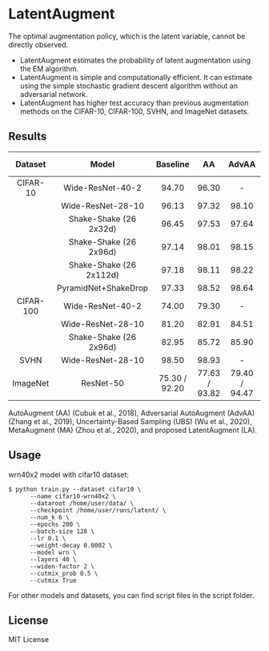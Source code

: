 # LatentAugment

The optimal augmentation policy, which is the latent variable, cannot be directly observed.
- LatentAugment estimates the probability of latent augmentation using the EM algorithm. 
- LatentAugment is simple and computationally efficient. It can estimate using the simple stochastic gradient descent algorithm without an adversarial network.
- LatentAugment has higher test accuracy than previous augmentation methods on the CIFAR-10, CIFAR-100, SVHN, and ImageNet datasets.

## Results
|  Dataset  |          Model          |    Baseline   |       AA      |     AdvAA     |  UBS  | MA  |       LA  (proposed)     |
|:---------:|:-----------------------:|:-------------:|:-------------:|:-------------:|:-----:|:------:|:------------:|
|  CIFAR-10 |     Wide-ResNet-40-2    |     94.70     |     96.30     |       -       |   -   | 96.79 | <b>97.27</b>  |
|           |    Wide-ResNet-28-10    |     96.13     |     97.32     |     98.10     | 97.89 | 97.76 |  <b>98.25</b>  |
|           |  Shake-Shake (26 2x32d) |     96.45     |     97.53     |     97.64     |   -   |    -   |   <b> 97.68</b>   |
|           |  Shake-Shake (26 2x96d) |     97.14     |     98.01     |     98.15     | 98.27 |  98.29 |   <b>98.42</b>   |
|           | Shake-Shake (26 2x112d) |     97.18     |     98.11     |     98.22     |   -   |  98.28 | <b>98.44</b>   |
|           |   PyramidNet+ShakeDrop  |     97.33     |     98.52     |     98.64     | 98.66 |  98.57 |  <b>98.72</b>   |
| CIFAR-100 |     Wide-ResNet-40-2    |     74.00     |     79.30     |       -       |   -   |  80.60 |  <b>80.90</b>   |
|           |    Wide-ResNet-28-10    |     81.20     |     82.91     |     84.51     | 84.54 |   83.79 | <b>84.98</b>   |
|           |  Shake-Shake (26 2x96d) |     82.95     |     85.72     |    85.90     |   -   |  <b> 85.97</b> | 85.88  |
|    SVHN   |    Wide-ResNet-28-10    |     98.50     |     98.93     |       -       |   -   |     -   |    <b>98.96 </b>     |
|  ImageNet |        ResNet-50        | 75.30 / 92.20 | 77.63 / 93.82 | 79.40 / 94.47 |   -   |  79.74 / 94.64 | <b>80.02 / 94.88</b>  |

 AutoAugment (AA) (Cubuk et al., 2018), Adversarial AutoAugment (AdvAA) (Zhang et al., 2019), Uncertainty-Based Sampling (UBS) (Wu et al., 2020), MetaAugment (MA) (Zhou et al., 2020), and proposed LatentAugment (LA). 

## Usage
wrn40x2 model with cifar10 dataset:
```
$ python train.py --dataset cifar10 \
      --name cifar10-wrn40x2 \
      --dataroot /home/user/data/ \
      --checkpoint /home/user/runs/latent/ \
      --num_k 6 \
      --epochs 200 \
      --batch-size 128 \
      --lr 0.1 \
      --weight-decay 0.0002 \
      --model wrn \
      --layers 40 \
      --widen-factor 2 \
      --cutmix_prob 0.5 \
      --cutmix True
```

For other models and datasets, you can find script files in the script folder.

## License
MIT License
